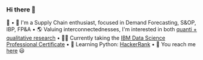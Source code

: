 ### Hi there 👋

<!--
**IsisSantosCosta/IsisSantosCosta** is a ✨ _special_ ✨ repository because its `README.md` (this file) appears on your GitHub profile.

Here are some ideas to get you started:

- 🔭 I’m currently working on ...
- 🌱 I’m currently learning ...
- 👯 I’m looking to collaborate on ...
- 🤔 I’m looking for help with ...
- 💬 Ask me about ...
- 📫 How to reach me: ...
- 😄 Pronouns: ...
- ⚡ Fun fact: ...
-->

🙂
• 🔗 I'm a Supply Chain enthusiast, focused in Demand Forecasting, S&OP, IBP, FP&A
• 🌎 Valuing interconnectednesses, I'm interested in both <a href='https://www.researchgate.net/profile/Isis_Santos_Costa/research'>quanti + qualitative research</a>
• 👩‍💻 Currently taking the <a href='https://www.coursera.org/professional-certificates/ibm-data-science'>IBM Data Science Professional Certificate</a>
• 🐍 Learning Python: <a href='https://www.hackerrank.com/isissantoscosta'>HackerRank</a>
• 💬 You reach me <a href='https://www.linkedin.com/in/isiscosta/'>here</a> 😃
